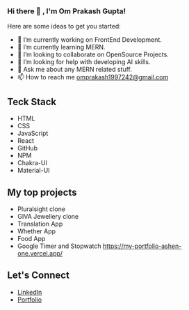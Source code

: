 ### Hi there 👋 , I'm Om Prakash Gupta!

<!-- 
**Omgupta12/Omgupta12** is a ✨ _special_ ✨ repository because its `README.md` (this file) appears on your GitHub profile. -->

Here are some ideas to get you started:

- 🔭 I’m currently working on FrontEnd Development.
- 🌱 I’m currently learning MERN.
- 👯 I’m looking to collaborate on OpenSource Projects.
- 🤔 I’m looking for help with developing AI skills.
- 💬 Ask me about any MERN related stuff.
- 📫 How to reach me omprakash1997242@gmail.com

## Teck Stack
- HTML
- CSS
- JavaScript 
- React
- GitHub
- NPM
- Chakra-UI
- Material-UI

## My top projects
- Pluralsight clone
- GIVA Jewellery clone
- Translation App
- Whether App
- Food App
- Google Timer and Stopwatch https://my-portfolio-ashen-one.vercel.app/

## Let's Connect 
- <a href="https://www.linkedin.com/in/om-prakash-gupta-43885b1b7/ target=_blank" >LinkedIn </a>
- <a href=" https://my-portfolio-ashen-one.vercel.app/" >Portfolio </a>
